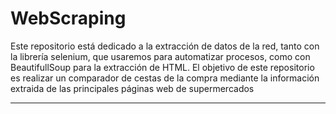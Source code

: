 # WebScraping

Este repositorio está dedicado a la extracción de datos de la red, tanto con la librería selenium, que usaremos para automatizar procesos, como con BeautifullSoup para la extracción de HTML.
El objetivo de este repositorio es realizar un comparador de cestas de la compra mediante la información extraida de las principales páginas web de supermercados

----------
## 
